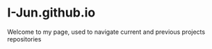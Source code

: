 # I-Jun.github.io
<!-- This is used as the Header with header text -->
Welcome to my page, used to navigate current and previous projects repositories
